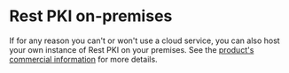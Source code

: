 ﻿# Rest PKI on-premises

If for any reason you can't or won't use a cloud service, you can also host your own instance of Rest PKI on your
premises. See the [product's commercial information](https://www.lacunasoftware.com/en/home/certificate#/rest) for more
details.
